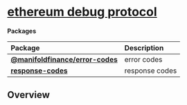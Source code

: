 # [ethereum debug protocol](#)

<!-- START pkgtoc, keep to allow update -->

**Packages**

| Package                                                   | Description    |
| :-------------------------------------------------------- | :------------- |
| **[@manifoldfinance/error-codes](packages/error-codes/)** | error codes    |
| **[response-codes](packages/response-codes/)**            | response codes |

<!-- END pkgtoc, keep to allow update -->


## Overview


